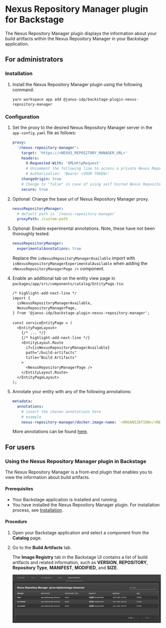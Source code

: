 # Nexus Repository Manager plugin for Backstage

The Nexus Repository Manager plugin displays the information about your build artifacts within the Nexus Repository Manager in your Backstage application.

## For administrators

### Installation

1. Install the Nexus Repository Manager plugin using the following command:

   ```console
   yarn workspace app add @janus-idp/backstage-plugin-nexus-repository-manager
   ```

### Configuration

1. Set the proxy to the desired Nexus Repository Manager server in the `app-config.yaml` file as follows:

   ```yaml title="app-config.yaml"
   proxy:
     '/nexus-repository-manager':
       target: 'https://<NEXUS_REPOSITORY_MANAGER_URL>'
       headers:
         X-Requested-With: 'XMLHttpRequest'
         # Uncomment the following line to access a private Nexus Repository Manager using a token
         # Authorization: 'Bearer <YOUR TOKEN>'
       changeOrigin: true
       # Change to "false" in case of using self hosted Nexus Repository Manager instance with a self-signed certificate
       secure: true
   ```

2. Optional: Change the base url of Nexus Repository Manager proxy.

   ```yaml title="app-config.yaml"
   nexusRepositoryManager:
     # default path is `/nexus-repository-manager`
     proxyPath: /custom-path
   ```

3. Optional: Enable experimental annotations. Note, these have not been thoroughly tested.

   ```yaml title="app-config.yaml"
   nexusRepositoryManager:
     experimentalAnnotations: true
   ```

   Replace the `isNexusRepositoryManagerAvailable` import with `isNexusRepositoryManagerExperimentalAvailable` when adding the `<NexusRepositoryManagerPage />` component.

4. Enable an additional tab on the entity view page in `packages/app/src/components/catalog/EntityPage.tsx`:

   ```tsx title="packages/app/src/components/catalog/EntityPage.tsx"
   /* highlight-add-next-line */
   import {
     isNexusRepositoryManagerAvailable,
     NexusRepositoryManagerPage,
   } from '@janus-idp/backstage-plugin-nexus-repository-manager';

   const serviceEntityPage = (
     <EntityPageLayout>
       {/* ... */}
       {/* highlight-add-next-line */}
       <EntityLayout.Route
         if={isNexusRepositoryManagerAvailable}
         path="/build-artifacts"
         title="Build Artifacts"
       >
         <NexusRepositoryManagerPage />
       </EntityLayout.Route>
     </EntityPageLayout>
   );
   ```

5. Annotate your entity with any of the following annotations:

   ```yaml title="catalog-info.yaml"
   metadata:
     annotations:
       # insert the chosen annotations here
       # example
       nexus-repository-manager/docker.image-name: `<ORGANIZATION>/<REPOSITORY>`,
   ```

   More annotations can be found [here](./ANNOTATIONS.md).

## For users

### Using the Nexus Repository Manager plugin in Backstage

The Nexus Repository Manager is a front-end plugin that enables you to view the information about build artifacts.

#### Prerequisites

- Your Backstage application is installed and running.
- You have installed the Nexus Repository Manager plugin. For installation process, see [Installation](#installation).

#### Procedure

1. Open your Backstage application and select a component from the **Catalog** page.
2. Go to the **Build Artifacts** tab.

   The **Image Registry** tab in the Backstage UI contains a list of build artifacts and related information, such as **VERSION**, **REPOSITORY**, **Repository Type**, **MANIFEST**, **MODIFIED**, and **SIZE**.

   ![nexus-repository-manager-tab](./images/nexus-repository-manager.png)
